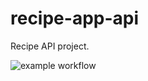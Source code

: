 # recipe-app-api
Recipe API project.

![example workflow](https://github.com/SaiedZ/recipe-app-api/actions/workflows/checks.yml/badge.svg?branch=main)
